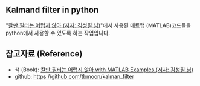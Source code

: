 ## Kalmand filter in python
"[칼만 필터는 어렵지 않아 (저자: 김성필 님)](http://www.hanbit.co.kr/store/books/look.php?p_code=B4956047798)"에서 사용된 매트랩 (MATLAB)코드들을 python에서 사용할 수 있도록 하는 작업입니다.

## 참고자료 (Reference)
* 책 (Book): [칼만 필터는 어렵지 않아 with MATLAB Examples (저자: 김성필 님)](http://www.hanbit.co.kr/store/books/look.php?p_code=B4956047798)
* github: https://github.com/tbmoon/kalman_filter
